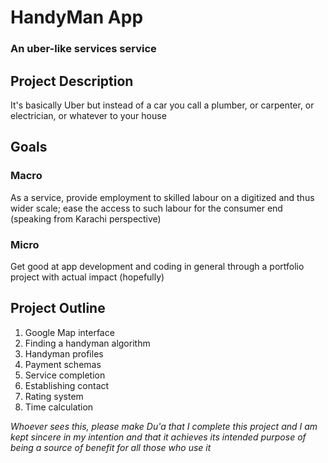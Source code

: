 # HandyMan App
### An uber-like services service

## Project Description
It's basically Uber but instead of a car you call a plumber, or carpenter, or electrician, or whatever to your house

## Goals
### Macro
As a service, provide employment to skilled labour on a digitized and thus wider scale; ease the access to such labour for the consumer end (speaking from Karachi perspective)
### Micro
Get good at app development and coding in general through a portfolio project with actual impact (hopefully)

## Project Outline
1. Google Map interface
2. Finding a handyman algorithm
3. Handyman profiles
4. Payment schemas
5. Service completion
6. Establishing contact
7. Rating system
8. Time calculation

*Whoever sees this, please make Du'a that I complete this project and I am kept sincere in my intention and that it achieves its intended purpose of being a source of benefit for all those who use it*
